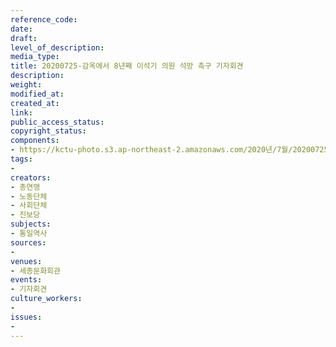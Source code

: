 ```yaml
---
reference_code: 
date: 
draft: 
level_of_description: 
media_type: 
title: 20200725-감옥에서 8년째 이석기 의원 석방 촉구 기자회견
description: 
weight: 
modified_at: 
created_at: 
link: 
public_access_status: 
copyright_status: 
components:
- https://kctu-photo.s3.ap-northeast-2.amazonaws.com/2020년/7월/20200725-감옥에서+8년째+이석기+의원+석방+촉구+기자회견/WW1D4453.jpg
tags:
- 
creators:
- 총연맹
- 노동단체
- 사회단체
- 진보당
subjects:
- 통일역사
sources:
- 
venues:
- 세종문화회관
events:
- 기자회견
culture_workers:
- 
issues:
- 
---
```

